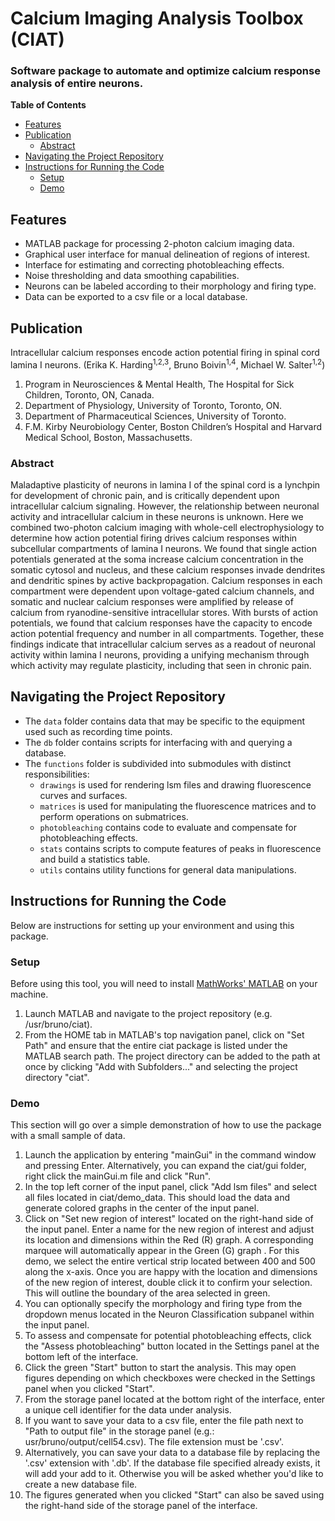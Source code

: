 # Calcium Imaging Analysis Toolbox (CIAT)
### Software package to automate and optimize calcium response analysis of entire neurons.

**Table of Contents**
- [Features](#features)
- [Publication](#publication)
  - [Abstract](#abstract)
- [Navigating the Project Repository](#navigating-the-project-repository)
- [Instructions for Running the Code](#instructions-for-running-the-code)
  - [Setup](#setup)
  - [Demo](#demo)

## Features
- MATLAB package for processing 2-photon calcium imaging data.
- Graphical user interface for manual delineation of regions of interest.
- Interface for estimating and correcting photobleaching effects.
- Noise thresholding and data smoothing capabilities.
- Neurons can be labeled according to their morphology and firing type.
- Data can be exported to a csv file or a local database.

## Publication
Intracellular calcium responses encode action potential firing in spinal cord lamina I neurons. (Erika K. Harding<sup>1,2,3</sup>, Bruno Boivin<sup>1,4</sup>, Michael W. Salter<sup>1,2</sup>)

1. Program in Neurosciences & Mental Health, The Hospital for Sick Children, Toronto, ON, Canada.
2. Department of Physiology, University of Toronto, Toronto, ON.
3. Department of Pharmaceutical Sciences, University of Toronto.
4. F.M. Kirby Neurobiology Center, Boston Children’s Hospital and Harvard Medical School, Boston, Massachusetts.

### Abstract
Maladaptive plasticity of neurons in lamina I of the spinal cord is a lynchpin for development of chronic pain, and is critically dependent upon intracellular calcium signaling. However, the relationship between neuronal activity and intracellular calcium in these neurons is unknown. Here we combined two-photon calcium imaging with whole-cell electrophysiology to determine how action potential firing drives calcium responses within subcellular compartments of lamina I neurons. We found that single action potentials generated at the soma increase calcium concentration in the somatic cytosol and nucleus, and these calcium responses invade dendrites and dendritic spines by active backpropagation. Calcium responses in each compartment were dependent upon voltage-gated calcium channels, and somatic and nuclear calcium responses were amplified by release of calcium from ryanodine-sensitive intracellular stores. With bursts of action potentials, we found that calcium responses have the capacity to encode action potential frequency and number in all compartments. Together, these findings indicate that intracellular calcium serves as a readout of neuronal activity within lamina I neurons, providing a unifying mechanism through which activity may regulate plasticity, including that seen in chronic pain.

## Navigating the Project Repository
- The `data` folder contains data that may be specific to the equipment used such as recording time points.
- The `db` folder contains scripts for interfacing with and querying a database.
- The `functions` folder is subdivided into submodules with distinct responsibilities:
  - `drawings` is used for rendering lsm files and drawing fluorescence curves and surfaces.
  - `matrices` is used for manipulating the fluorescence matrices and to perform operations on submatrices.
  - `photobleaching` contains code to evaluate and compensate for photobleaching effects.
  - `stats` contains scripts to compute features of peaks in fluorescence and build a statistics table.
  - `utils` contains utility functions for general data manipulations.

## Instructions for Running the Code
Below are instructions for setting up your environment and using this package.

### Setup
Before using this tool, you will need to install [MathWorks' MATLAB](https://www.mathworks.com/products/matlab.html) on your machine.

1. Launch MATLAB and navigate to the project repository (e.g. /usr/bruno/ciat).
2. From the HOME tab in MATLAB's top navigation panel, click on "Set Path" and ensure that the entire ciat package is listed under the MATLAB search path. The project directory can be added to the path at once by clicking "Add with Subfolders..." and selecting the project directory "ciat".

### Demo
This section will go over a simple demonstration of how to use the package with a small sample of data.

1. Launch the application by entering "mainGui" in the command window and pressing Enter. Alternatively, you can expand the ciat/gui folder, right click the mainGui.m file and click "Run".
2. In the top left corner of the input panel, click "Add lsm files" and select all files located in ciat/demo_data. This should load the data and generate colored graphs in the center of the input panel.
3. Click on "Set new region of interest" located on the right-hand side of the input panel. Enter a name for the new region of interest and adjust its location and dimensions within the Red (R) graph. A corresponding marquee will automatically appear in the Green (G) graph . For this demo, we select the entire vertical strip located between 400 and 500 along the x-axis. Once you are happy with the location and dimensions of the new region of interest, double click it to confirm your selection. This will outline the boundary of the area selected in green.
4. You can optionally specify the morphology and firing type from the dropdown menus located in the Neuron Classification subpanel within the input panel.
5. To assess and compensate for potential photobleaching effects, click the "Assess photobleaching" button located in the Settings panel at the bottom left of the interface.
6. Click the green "Start" button to start the analysis. This may open figures depending on which checkboxes were checked in the Settings panel when you clicked "Start".
7. From the storage panel located at the bottom right of the interface, enter a unique cell identifier for the data under analysis.
8. If you want to save your data to a csv file, enter the file path next to "Path to output file" in the storage panel (e.g.: usr/bruno/output/cell54.csv). The file extension must be '.csv'.
9. Alternatively, you can save your data to a database file by replacing the '.csv' extension with '.db'. If the database file specified already exists, it will add your add to it. Otherwise you will be asked whether you'd like to create a new database file.
10. The figures generated when you clicked "Start" can also be saved using the right-hand side of the storage panel of the interface.